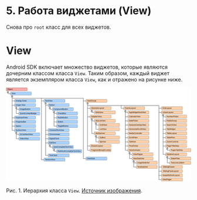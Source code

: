 # 5. Работа виджетами (View)
Снова про `root` класс для всех виджетов. 
# View
Android SDK включает множество виджетов, которые являются дочерним классом класса `View`. Таким образом, каждый виджет является экземпляром класса `View`, как и отражено на рисунке ниже. 

![alt text](https://github.com/sibsutisTelecomDep/blog/blob/main/book/figures/android/android_class_hierarchy_view.svg?raw=true )

Рис. 1. Иерархия класса `View`. [Источник изображения](https://www.mathematik.uni-marburg.de/~thormae/lectures/graphics1/media/vectorart/android_class_hierarchy_view.svg).

